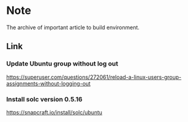 # Note
The archive of important article to build environment.
## Link
### Update Ubuntu group without log out
https://superuser.com/questions/272061/reload-a-linux-users-group-assignments-without-logging-out

### Install solc version 0.5.16
https://snapcraft.io/install/solc/ubuntu
